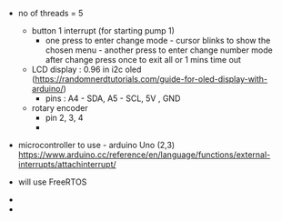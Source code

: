 - no of threads = 5
  - button 1 interrupt (for starting pump 1)
    - one press to enter change mode - cursor blinks to show the chosen menu - another press to enter change number mode after change press once to exit all or 1 mins time out
  -  LCD display : 0.96 in i2c oled (https://randomnerdtutorials.com/guide-for-oled-display-with-arduino/)
     - pins : A4 - SDA, A5 - SCL, 5V , GND
  -  rotary encoder
     - pin 2, 3, 4
     - 

- microcontroller to use - arduino Uno (2,3) https://www.arduino.cc/reference/en/language/functions/external-interrupts/attachinterrupt/
- will use FreeRTOS
- 
- 
